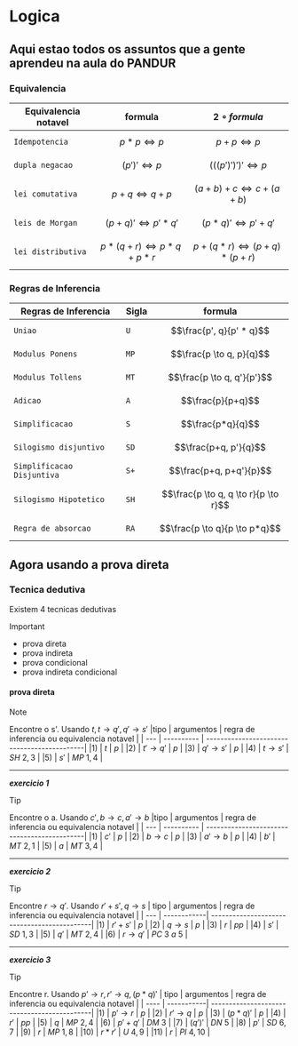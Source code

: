# Logica
## Aqui estao todos os assuntos que a gente aprendeu na aula do PANDUR
### Equivalencia
| Equivalencia notavel     | formula                               | $$2\circ formula$$|
|--------------------------|---------------------------------------|-------------------|
|`Idempotencia`            |$$p*p \Leftrightarrow p$$              | $$p+p \Leftrightarrow p$$|
|`dupla negacao`           |$$(p')' \Leftrightarrow p$$            | $$(((p')')')' \Leftrightarrow p$$|
|`lei comutativa`          |$$p+q \Leftrightarrow q+p$$            | $$(a+b)+c \Leftrightarrow c+(a+b)$$|
|`leis de Morgan`          |$$(p+q)' \Leftrightarrow p'  *  q'$$    | $$(p*q)' \Leftrightarrow p'+q'$$|
|`lei distributiva`        |$$p*(q+r) \Leftrightarrow p*q + p *r$$  | $$p+(q*r) \Leftrightarrow (p+q) * (p+r)$$||
### Regras de Inferencia    
| Regras de Inferencia     | Sigla| formula                  |
|--------------------------|------|--------------------------|
|`Uniao`                   |  `U`  | $$\frac{p', q}{p' * q}$$|
|`Modulus Ponens`          |  `MP` |  $$\frac{p \to q, p}{q}$$|
|`Modulus Tollens`         |  `MT` | $$\frac{p \to q, q'}{p'}$$|
|`Adicao`                  |  `A`  | $$\frac{p}{p+q}$$|
|`Simplificacao`           |  `S`  |$$\frac{p*q}{q}$$|
|`Silogismo disjuntivo`    | `SD`  | $$\frac{p+q, p'}{q}$$|
|`Simplificacao Disjuntiva`|  `S+` | $$\frac{p+q, p+q'}{p}$$|
|`Silogismo Hipotetico`    |  `SH`|$$\frac{p \to q, q \to r}{p \to r}$$|
|`Regra de absorcao`       | `RA` |  $$\frac{p \to q}{p \to p*q}$$|
## Agora usando a prova direta
### Tecnica dedutiva
Existem 4 tecnicas dedutivas 
> [!IMPORTANT]
> - prova direta
> - prova indireta
> - prova condicional
> - prova indireta condicional
#### prova direta
> [!NOTE]
> Encontre o s'. Usando $t, t \to q', q' \to s'$
> |tipo | argumentos | regra de inferencia ou equivalencia notavel |
> | --- | ---------- | --------------------------------------------|
> |1)   | $t$ | $p$ |
> |2)   | $t' \to q'$ | $p$ |
> |3)   | $q' \to s'$ | $p$ |
> |4)   | $t \to s'$ | $SH \ 2,3$ |
> |5)   | $s'$ | $MP \ 1, 4$ |

---

***exercicio 1***


> [!TIP]
> Encontre o a. Usando $c', b \to c, a' \to b$
> |tipo | argumentos | regra de inferencia ou equivalencia notavel |
> | --- | ---------- | --------------------------------------------|
> |1)   | $c'$ | $p$ |
> |2)   | $b \to c$ | $p$ |
> |3)   | $a' \to b$ | $p$ |
> |4)   | $b'$ | $MT \ 2, 1$ |
> |5)   | $a$ | $MT \ 3, 4$ |

---

***exercicio 2***

> [!TIP]
> Encontre $r \to q'$. Usando $r'+s', q \to s$
> | tipo | argumentos | regra de inferencia ou equivalencia notavel |
> | --- | ------------| --------------------------------------------|
> |1)   | $r'+s'$ | $p$ |
> |2)   | $q \to s$ | $p$ |
> |3)   | $r$ | $pp$ |
> |4)   | $s'$ | $SD \ 1, 3$ |
> |5)   | $q'$ | $MT \ 2, 4$ |
> |6)   | $r \to q'$ | $PC \ 3 \ a \ 5$ |

---

***exercicio 3***

> [!TIP]
> Encontre r. Usando $p' \to r, r' \to q, (p*q)'$
> | tipo | argumentos | regra de inferencia ou equivalencia notavel |
> | ---- | -----------| --------------------------------------------|
> |1) | $p' \to r$ | $p$ |
> |2) | $r' \to q$ | $p$ |
> |3) | $(p*q)'$ | $p$ |
> |4) | $r'$ | $pp$ |
> |5) | $q$ | $MP \ 2, 4$ |
> |6) | $p'+q'$ | $DM \ 3$ |
> |7) | $(q')'$ | $DN \ 5$ |
> |8) | $p'$ | $SD \ 6,7$ |
> |9) | $r$ | $MP \ 1,8$ |
> |10) | $r*r'$ | $U \ 4, 9$ |
> |11) | $r$ | $PI \ 4, 10$ |



